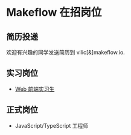 # Makeflow 在招岗位

## 简历投递

欢迎有兴趣的同学发送简历到 vilic[&]makeflow.io.

## 实习岗位

* [Web 前端实习生](https://github.com/makeflow/jobs/issues/1)

## 正式岗位

* JavaScript/TypeScript 工程师
